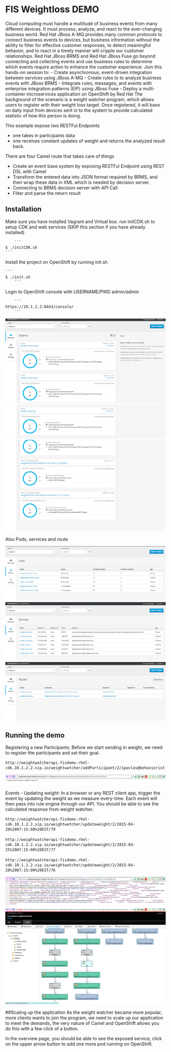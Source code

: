 FIS Weightloss DEMO
======================================

Cloud computing must handle a multitude of business events from many different devices. It must process, analyze, and react to the ever-changing business world. Red Hat JBoss A-MQ provides many common protocols to connect business events to devices, but business information without the ability to filter for effective customer responses, to detect meaningful behavior, and to react in a timely manner will cripple our customer relationships. Red Hat JBoss BRMS and Red Hat JBoss Fuse go beyond connecting and collecting events and use business rules to determine which events require action to enhance the customer experience. Join this hands-on session to: - Create asynchronous, event-driven integration between services using JBoss A-MQ - Create rules to to analyze business events with JBoss BRMS - Integrate rules, messages, and events with enterprise integration patterns (EIP) using JBoss Fuse - Deploy a multi-container microservices application on OpenShift by Red Hat
The background of the scenario is a weight watcher program, which allows users to register with their weight loss target. Once registered, it will base on daily input from devices sent in to the system to provide calculated statistic of how this person is doing. 

This example expose two RESTFul Endpoints
- one takes in participants data
- one receives constant updates of weight and returns the analyzed result back. 

There are four Camel route that takes care of things
- Create an event base system by exposing RESTFul Endpoint using REST DSL with Camel 
- Transform the entered data into JSON format required by BRMS, and then wrap these data in XML which is needed by decision server. 
- Connecting to BRMS decision server with API Call 
- Filter and parse the return result 



Installation
----------------------------------
Make sure you have installed Vagrant and Virtual box. run initCDK.sh to setup CDK and web services (SKIP this section if you have already installed)

		```
    $ ./initCDK.sh
    ```

Install the project on OpenShift by running init.sh
                                                                      
    ```
    $ ./init.sh
		```
		
Login to OpenShift console with USERNAME/PWD admin/admin             

		```
    https://10.1.2.2:8443/console/                                    
		```
![Overview Broker](doc/01-overview-broker.png)
![Overview TCP Broker](doc/02-overview-tcpbroker.png)
![Overview FUSE BRMS](doc/03-overview-apirule.png)

Also Pods, services and route

![Overview Broker](doc/04-pods.png)
![Overview TCP Broker](doc/06-services.png)
![Overview FUSE BRMS](doc/07-routes.png)
 
Running the demo
----------------------------------

Registering a new Participants:
Before we start sending in weight, we need to register the participants and set their goal. 

```
http://weightwatcherapi-fisdemo.rhel-cdk.10.1.2.2.xip.io/weightwatcher/addParticipant/2/ipavlov@behaviorist.org/75/84/70/78
```
![Add Participant](doc/08-addparticipant.png)

Events - Updating weight:
In a browser or any REST client app, trigger the event by updating the weight as we measure every-time. Each event will then pass into rule engine through our API. You should be able to see the calculated response from weight watcher. 

```
http://weightwatcherapi-fisdemo.rhel-cdk.10.1.2.2.xip.io/weightwatcher/updateweight/2/2015-04-20%2007:15:00%20EST/79

http://weightwatcherapi-fisdemo.rhel-cdk.10.1.2.2.xip.io/weightwatcher/updateweight/2/2015-04-25%2007:15:00%20EST/77

http://weightwatcherapi-fisdemo.rhel-cdk.10.1.2.2.xip.io/weightwatcher/updateweight/2/2015-04-28%2007:15:00%20EST/76
```
![Update weight](doc/09-updateweight.png)
![Camel status](doc/10-status.png)

##Scaling up the application
As the weight watcher became more popular, more clients wants to join the program, we need to  scale up our application to meet the demands, the very nature of Camel and OpenShift allows you do this with a few click of a button. 

In the overview page, you should be able to see the exposed service, click on the upper arrow button to add one more pod running on OpenShift. 